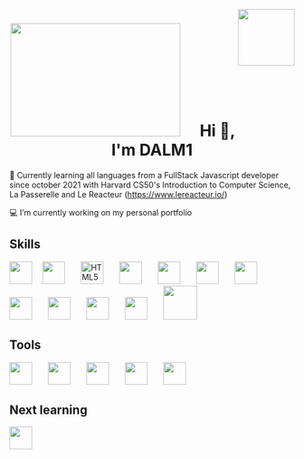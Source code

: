 <img align="right" width="100" height="100" src="https://jorgecolonconsulting.com/wp-content/uploads/React-Icon-Black.png"/><h1 align="center">
<img align="" width="300" height="200"  src="https://media1.giphy.com/media/CKlafeh1NAxz35KTq4/giphy.gif?cid=790b7611cdd5d0ef40a56ae2524b80df921aebc288033762&rid=giphy.gif&ct=g"/>&emsp;
Hi 👋, I'm DALM1</h1>

📔 Currently learning all languages from a FullStack Javascript developer since october 2021 with Harvard CS50's Introduction to Computer Science, La Passerelle and Le Reacteur (https://www.lereacteur.io/)

💻 I’m currently working on my personal portfolio 

## Skills 
<img width="40px" src="https://upload.wikimedia.org/wikipedia/commons/1/19/C_Logo.png?20201023095457"/>&emsp;
<img width="40px" style="margin-right: 10px" src="https://img.icons8.com/color/344/python--v1.png"/>&emsp;
<img width="40px" style="margin-right: 10px" src="https://cdn.jsdelivr.net/gh/devicons/devicon/icons/html5/html5-original.svg" title="HTML5"/>&emsp;
<img width="40px" style="margin-right: 10px" src="https://cdn.jsdelivr.net/gh/devicons/devicon/icons/css3/css3-original.svg"/>&emsp;
<img width="40px" style="margin-right: 10px" src="https://upload.wikimedia.org/wikipedia/commons/thumb/2/27/PHP-logo.svg/1024px-PHP-logo.svg.png"/>&emsp;
<img width="40px" style="margin-right: 10px" src="https://cdn.jsdelivr.net/gh/devicons/devicon/icons/javascript/javascript-original.svg"/>&emsp;
<img width="40px" style="margin-right: 10px" src="https://cdn.jsdelivr.net/gh/devicons/devicon/icons/react/react-original-wordmark.svg"/>&emsp;
<img width="40px" height="40px" style="margin-right: 10px" src="https://cdn.worldvectorlogo.com/logos/react-native-1.svg"/>&emsp;
<img width="40px" style="margin-right: 10px" src="https://react-spring.io/spring-icon.png"/>&emsp;
<img width="40px" style="margin-right: 10px" src="https://assets.website-files.com/61ca3f775a79ec5f87fcf937/6202fcdee5ee8636a145a41b_1234.png"/>&emsp;
<img width="40px" style="margin-right: 10px" src="https://img.icons8.com/color/344/mongodb.png"/>&emsp;
<img width="60px" style="margin-right: 10px" src="https://cdn.jsdelivr.net/gh/devicons/devicon/icons/nodejs/nodejs-plain-wordmark.svg"/>&emsp;




## Tools

<img width="40px" style="margin-right: 10px" src="https://upload.wikimedia.org/wikipedia/commons/thumb/9/9f/Vimlogo.svg/langfr-800px-Vimlogo.svg.png"/>&emsp;
<img width="40px" style="margin-right: 10px" src="https://jobs.mindtheproduct.com/wp-content/uploads/job-manager-uploads/company_logo/2021/10/csblogo.png"/>&emsp;
<img width="40px" style="margin-right: 10px" src="https://cdn.jsdelivr.net/gh/devicons/devicon/icons/vscode/vscode-original-wordmark.svg"/>&emsp;
<img width="40px" style="margin-right: 10px" src="https://cdn.jsdelivr.net/gh/devicons/devicon/icons/docker/docker-original-wordmark.svg"/>&emsp;
<img width="40px" style="margin-right: 10px" src="https://cdn.jsdelivr.net/gh/devicons/devicon/icons/npm/npm-original-wordmark.svg"/>&emsp;




## Next learning

<img width="40px" style="margin-right: 10px" src="https://cdn.jsdelivr.net/gh/devicons/devicon/icons/typescript/typescript-original.svg"/>&emsp;




